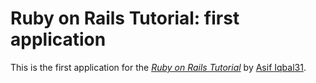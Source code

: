 # Ruby on Rails Tutorial: first application

This is the first application for the
[*Ruby on Rails Tutorial*](http://railstutorial.org/)
by [Asif Iqbal31](http://michaelhartl.com/).
